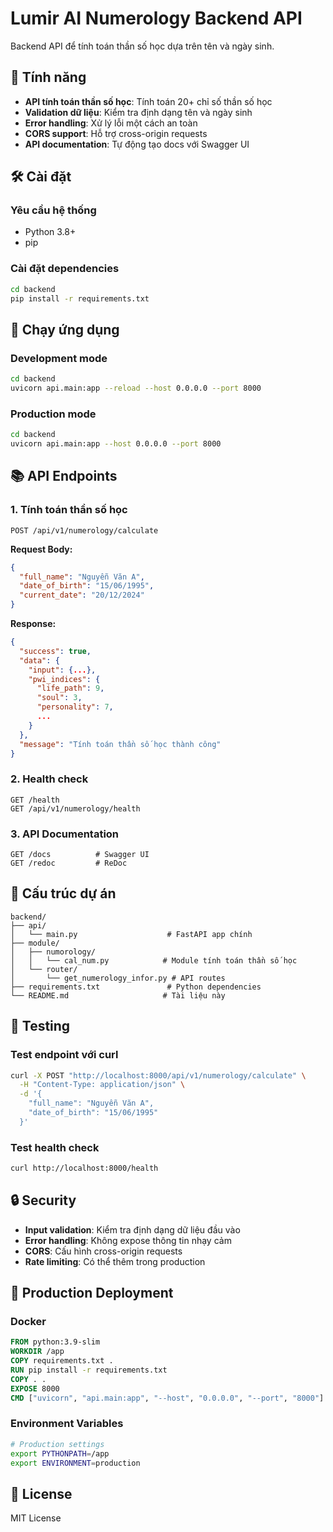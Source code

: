 # Lumir AI Numerology Backend API

Backend API để tính toán thần số học dựa trên tên và ngày sinh.

## 🚀 Tính năng

- **API tính toán thần số học**: Tính toán 20+ chỉ số thần số học
- **Validation dữ liệu**: Kiểm tra định dạng tên và ngày sinh
- **Error handling**: Xử lý lỗi một cách an toàn
- **CORS support**: Hỗ trợ cross-origin requests
- **API documentation**: Tự động tạo docs với Swagger UI

## 🛠️ Cài đặt

### Yêu cầu hệ thống
- Python 3.8+
- pip

### Cài đặt dependencies
```bash
cd backend
pip install -r requirements.txt
```

## 🚀 Chạy ứng dụng

### Development mode
```bash
cd backend
uvicorn api.main:app --reload --host 0.0.0.0 --port 8000
```

### Production mode
```bash
cd backend
uvicorn api.main:app --host 0.0.0.0 --port 8000
```

## 📚 API Endpoints

### 1. Tính toán thần số học
```
POST /api/v1/numerology/calculate
```

**Request Body:**
```json
{
  "full_name": "Nguyễn Văn A",
  "date_of_birth": "15/06/1995",
  "current_date": "20/12/2024"
}
```

**Response:**
```json
{
  "success": true,
  "data": {
    "input": {...},
    "pwi_indices": {
      "life_path": 9,
      "soul": 3,
      "personality": 7,
      ...
    }
  },
  "message": "Tính toán thần số học thành công"
}
```

### 2. Health check
```
GET /health
GET /api/v1/numerology/health
```

### 3. API Documentation
```
GET /docs          # Swagger UI
GET /redoc         # ReDoc
```

## 🔧 Cấu trúc dự án

```
backend/
├── api/
│   └── main.py                    # FastAPI app chính
├── module/
│   ├── numorology/
│   │   └── cal_num.py            # Module tính toán thần số học
│   └── router/
│       └── get_numerology_infor.py # API routes
├── requirements.txt               # Python dependencies
└── README.md                     # Tài liệu này
```

## 🧪 Testing

### Test endpoint với curl
```bash
curl -X POST "http://localhost:8000/api/v1/numerology/calculate" \
  -H "Content-Type: application/json" \
  -d '{
    "full_name": "Nguyễn Văn A",
    "date_of_birth": "15/06/1995"
  }'
```

### Test health check
```bash
curl http://localhost:8000/health
```

## 🔒 Security

- **Input validation**: Kiểm tra định dạng dữ liệu đầu vào
- **Error handling**: Không expose thông tin nhạy cảm
- **CORS**: Cấu hình cross-origin requests
- **Rate limiting**: Có thể thêm trong production

## 🚀 Production Deployment

### Docker
```dockerfile
FROM python:3.9-slim
WORKDIR /app
COPY requirements.txt .
RUN pip install -r requirements.txt
COPY . .
EXPOSE 8000
CMD ["uvicorn", "api.main:app", "--host", "0.0.0.0", "--port", "8000"]
```

### Environment Variables
```bash
# Production settings
export PYTHONPATH=/app
export ENVIRONMENT=production
```

## 📝 License

MIT License
